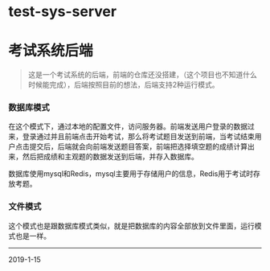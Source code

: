 # test-sys-server
# 考试系统后端

>这是一个考试系统的后端，前端的仓库还没搭建，（这个项目也不知道什么时候能完成），后端按照目前的想法，后端支持2种运行模式。

### 数据库模式

在这个模式下，通过本地的配置文件，访问服务器。前端发送用户登录的数据过来，登录通过并且前端点击开始考试，那么将考试题目发送到前端，当考试结束用户点击提交后，后端就会向前端发送题目答案，前端把选择填空题的成绩计算出来，然后把成绩和主观题的数据发送到后端，并存入数据库。

数据库使用mysql和Redis，mysql主要用于存储用户的信息，Redis用于考试时存放考题。

### 文件模式

这个模式也是跟数据库模式类似，就是把数据库的内容全部放到文件里面，运行模式也是一样。



---
2019-1-15
